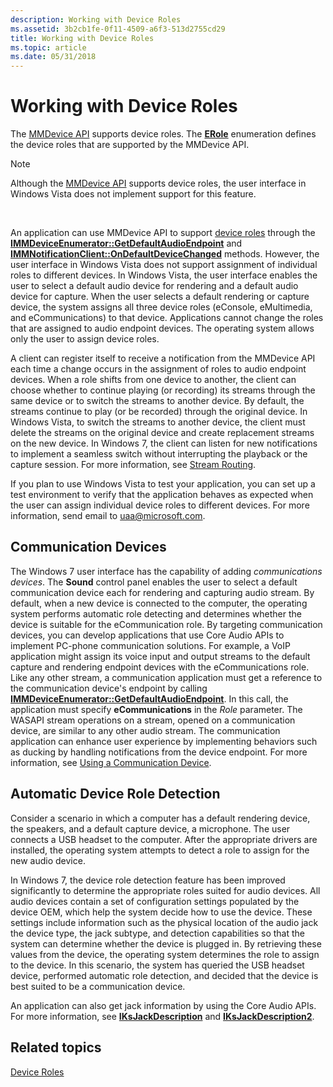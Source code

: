 ```yaml
---
description: Working with Device Roles
ms.assetid: 3b2cb1fe-0f11-4509-a6f3-513d2755cd29
title: Working with Device Roles
ms.topic: article
ms.date: 05/31/2018
---
```


# Working with Device Roles

The [MMDevice API](mmdevice-api.md) supports device roles. The [**ERole**](/windows/win32/api/mmdeviceapi/ne-mmdeviceapi-erole) enumeration defines the device roles that are supported by the MMDevice API.

> [!Note]  
> Although the [MMDevice API](mmdevice-api.md) supports device roles, the user interface in Windows Vista does not implement support for this feature.

 

An application can use MMDevice API to support [device roles](device-roles.md) through the [**IMMDeviceEnumerator::GetDefaultAudioEndpoint**](/windows/desktop/api/Mmdeviceapi/nf-mmdeviceapi-immdeviceenumerator-getdefaultaudioendpoint) and [**IMMNotificationClient::OnDefaultDeviceChanged**](/windows/desktop/api/Mmdeviceapi/nf-mmdeviceapi-immnotificationclient-ondefaultdevicechanged) methods. However, the user interface in Windows Vista does not support assignment of individual roles to different devices. In Windows Vista, the user interface enables the user to select a default audio device for rendering and a default audio device for capture. When the user selects a default rendering or capture device, the system assigns all three device roles (eConsole, eMultimedia, and eCommunications) to that device. Applications cannot change the roles that are assigned to audio endpoint devices. The operating system allows only the user to assign device roles.

A client can register itself to receive a notification from the MMDevice API each time a change occurs in the assignment of roles to audio endpoint devices. When a role shifts from one device to another, the client can choose whether to continue playing (or recording) its streams through the same device or to switch the streams to another device. By default, the streams continue to play (or be recorded) through the original device. In Windows Vista, to switch the streams to another device, the client must delete the streams on the original device and create replacement streams on the new device. In Windows 7, the client can listen for new notifications to implement a seamless switch without interrupting the playback or the capture session. For more information, see [Stream Routing](stream-routing.md).

If you plan to use Windows Vista to test your application, you can set up a test environment to verify that the application behaves as expected when the user can assign individual device roles to different devices. For more information, send email to uaa@microsoft.com.

## Communication Devices

The Windows 7 user interface has the capability of adding *communications devices*. The **Sound** control panel enables the user to select a default communication device each for rendering and capturing audio stream. By default, when a new device is connected to the computer, the operating system performs automatic role detecting and determines whether the device is suitable for the eCommunication role. By targeting communication devices, you can develop applications that use Core Audio APIs to implement PC-phone communication solutions. For example, a VoIP application might assign its voice input and output streams to the default capture and rendering endpoint devices with the eCommunications role. Like any other stream, a communication application must get a reference to the communication device's endpoint by calling [**IMMDeviceEnumerator::GetDefaultAudioEndpoint**](/windows/desktop/api/Mmdeviceapi/nf-mmdeviceapi-immdeviceenumerator-getdefaultaudioendpoint). In this call, the application must specify **eCommunications** in the *Role* parameter. The WASAPI stream operations on a stream, opened on a communication device, are similar to any other audio stream. The communication application can enhance user experience by implementing behaviors such as ducking by handling notifications from the device endpoint. For more information, see [Using a Communication Device](using-the-communication-device.md).

## Automatic Device Role Detection

Consider a scenario in which a computer has a default rendering device, the speakers, and a default capture device, a microphone. The user connects a USB headset to the computer. After the appropriate drivers are installed, the operating system attempts to detect a role to assign for the new audio device.

In Windows 7, the device role detection feature has been improved significantly to determine the appropriate roles suited for audio devices. All audio devices contain a set of configuration settings populated by the device OEM, which help the system decide how to use the device. These settings include information such as the physical location of the audio jack the device type, the jack subtype, and detection capabilities so that the system can determine whether the device is plugged in. By retrieving these values from the device, the operating system determines the role to assign to the device. In this scenario, the system has queried the USB headset device, performed automatic role detection, and decided that the device is best suited to be a communication device.

An application can also get jack information by using the Core Audio APIs. For more information, see [**IKsJackDescription**](/windows/desktop/api/Devicetopology/nn-devicetopology-iksjackdescription) and [**IKsJackDescription2**](/windows/desktop/api/Devicetopology/nn-devicetopology-iksjackdescription2).

## Related topics

<dl> <dt>

[Device Roles](device-roles.md)
</dt> </dl>

 

 



